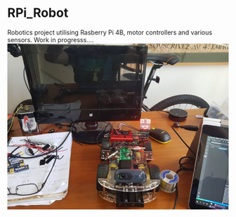 # RPi_Robot
Robotics project utilising Rasberry Pi 4B, motor controllers and various sensors.
Work in progresss....
![Robo](https://github.com/systemvaz/RPi_Robot/blob/master/Robot/lib/img/robo.jpg)
